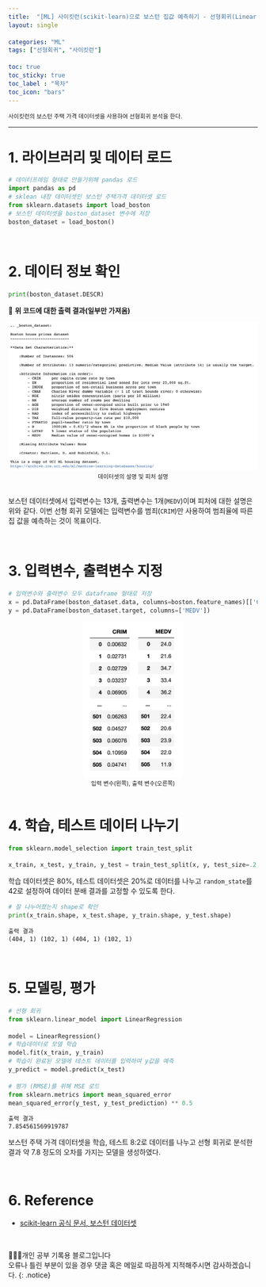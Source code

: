 ```yaml
---
title:  "[ML] 사이킷런(scikit-learn)으로 보스턴 집값 예측하기 - 선형회귀(Linear Regression)"
layout: single

categories: "ML"
tags: ["선형회귀", "사이킷런"]

toc: true
toc_sticky: true
toc_label : "목차"
toc_icon: "bars"
---
```


<small>사이킷런의 보스턴 주택 가격 데이터셋을 사용하여 선형회귀 분석을 한다.</small>

***

# 1. 라이브러리 및 데이터 로드
```python
# 데이터프레임 형태로 만들기위해 pandas 로드
import pandas as pd
# sklean 내장 데이터셋인 보스턴 주택가격 데이터셋 로드
from sklearn.datasets import load_boston
# 보스턴 데이터셋을 boston_dataset 변수에 저장
boston_dataset = load_boston()
```

<br>

# 2. 데이터 정보 확인
```python
print(boston_dataset.DESCR)
```
📍 **위 코드에 대한 출력 결과(일부만 가져옴)**

<div style="text-align : center;">
<img src="/assets/images/boston_DESCR.png" width="700">
</div>
<center><small>데이터셋의 설명 및 피처 설명</small></center>

<br>

보스턴 데이터셋에서 입력변수는 13개, 출력변수는 1개(```MEDV```)이며 피처에 대한 설명은 위와 같다. 이번 선형 회귀 모델에는 입력변수를 범죄(```CRIM```)만 사용하여 범죄율에 따른 집 값을 예측하는 것이 목표이다.

<br>

# 3. 입력변수, 출력변수 지정
```python
# 입력변수와 출력변수 모두 dataframe 형태로 저장
x = pd.DataFrame(boston_dataset.data, columns=boston.feature_names)[['CRIM']]
y = pd.DataFrame(boston_dataset.target, columns=['MEDV'])
```

<div style="text-align : center;">
<img src="/assets/images/boston_x_y.png" width="200">
</div>
<center><small>입력 변수(왼쪽), 출력 변수(오른쪽)</small></center>

<br>

# 4. 학습, 테스트 데이터 나누기
```python
from sklearn.model_selection import train_test_split

x_train, x_test, y_train, y_test = train_test_split(x, y, test_size=.2, random_state=42)
```

학습 데이터셋은 80%, 테스트 데이터셋은 20%로 데이터를 나누고 ```random_state```를 42로 설정하여 데이터 분배 결과를 고정할 수 있도록 한다.

```python
# 잘 나누어졌는지 shape로 확인
print(x_train.shape, x_test.shape, y_train.shape, y_test.shape)
```
```
출력 결과
(404, 1) (102, 1) (404, 1) (102, 1)
```

<br>

# 5. 모델링, 평가
```python
# 선형 회귀
from sklearn.linear_model import LinearRegression

model = LinearRegression()
# 학습데이터로 모델 학습
model.fit(x_train, y_train)
# 학습이 완료된 모델에 테스트 데이터를 입력하여 y값을 예측
y_predict = model.predict(x_test)

# 평가 (RMSE)를 위해 MSE 로드
from sklearn.metrics import mean_squared_error
mean_squared_error(y_test, y_test_prediction) ** 0.5
```
```
출력 결과
7.854561569919787
```

보스턴 주택 가격 데이터셋을 학습, 테스트 8:2로 데이터를 나누고 선형 회귀로 분석한 결과 약 7.8 정도의 오차를 가지는 모델을 생성하였다.

<br>

# 6. Reference
- [scikit-learn 공식 문서, 보스턴 데이터셋](https://scikit-learn.org/0.15/modules/generated/sklearn.datasets.load_boston.html)

<br>

👩🏻‍💻개인 공부 기록용 블로그입니다
<br>오류나 틀린 부분이 있을 경우 댓글 혹은 메일로 따끔하게 지적해주시면 감사하겠습니다.
{: .notice}